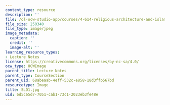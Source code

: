 ```yaml
---
content_type: resource
description: ''
file: /ol-ocw-studio-app/courses/4-614-religious-architecture-and-islamic-cultures-fall-2002/6d5c65d77051cab173c12023eb3fe48e_SLD1.jpg
file_size: 250340
file_type: image/jpeg
image_metadata:
  caption: ''
  credit: ''
  image-alt: ''
learning_resource_types:
- Lecture Notes
license: https://creativecommons.org/licenses/by-nc-sa/4.0/
ocw_type: OCWImage
parent_title: Lecture Notes
parent_type: CourseSection
parent_uid: 68abeaab-4eff-532c-e858-18d3ffb567bd
resourcetype: Image
title: SLD1.jpg
uid: 6d5c65d7-7051-cab1-73c1-2023eb3fe48e
---
```

